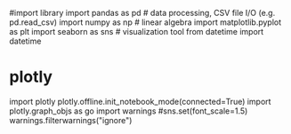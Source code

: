 #import library
import pandas as pd # data processing, CSV file I/O (e.g. pd.read_csv)
import numpy as np # linear algebra
import matplotlib.pyplot as plt
import seaborn as sns  # visualization tool
from datetime import datetime
# plotly
import plotly 
plotly.offline.init_notebook_mode(connected=True)
import plotly.graph_objs as go
import warnings
#sns.set(font_scale=1.5)
warnings.filterwarnings("ignore")
